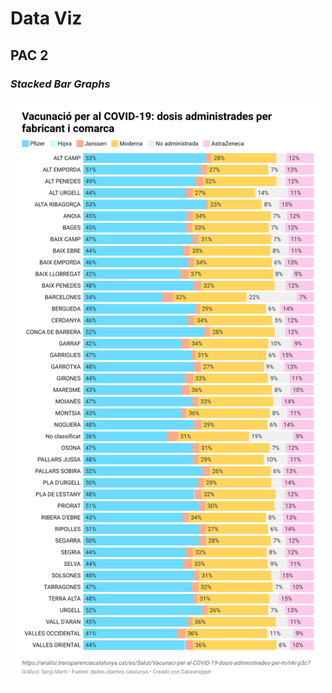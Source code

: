 # Data Viz

## **PAC 2**

### ***Stacked Bar Graphs***

<p align="center">
  <img src="/docs/assets/img/stacked_bar.png" width="500">
</p>
